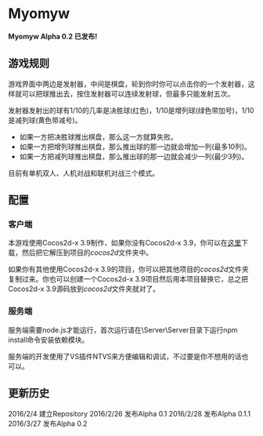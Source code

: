 # Myomyw
**Myomyw Alpha 0.2 已发布!**
## 游戏规则
游戏界面中两边是发射器，中间是棋盘，轮到你时你可以点击你的一个发射器，这样就可以把球推出去，按住发射器可以连续发射球，但最多只能发射五次。

发射器发射出的球有1/10的几率是决胜球(红色)，1/10是增列球(绿色带加号)，1/10是减列球(黄色带减号)。

* 如果一方把决胜球推出棋盘，那么这一方就算失败。
* 如果一方把增列球推出棋盘，那么推出球的那一边就会增加一列(最多10列)。
* 如果一方把减列球推出棋盘，那么推出球的那一边就会减少一列(最少3列)。

目前有单机双人、人机对战和联机对战三个模式。

## 配置
### 客户端
本游戏使用Cocos2d-x 3.9制作，如果你没有Cocos2d-x 3.9，你可以在[这里](http://www.cocos2d-x.org/filedown/cocos2d-x-3.9.zip)下载，然后把它解压到项目的*cocos2d*文件夹中。

如果你有其他使用Cocos2d-x 3.9的项目，你可以把其他项目的*cocos2d*文件夹复制过来。你也可以创建一个Cocos2d-x 3.9项目然后用本项目替换它，总之把Cocos2d-x 3.9源码放到*cocos2d*文件夹就对了。

### 服务端
服务端需要node.js才能运行，首次运行请在\\Server\\Server目录下运行npm install命令安装依赖模块。

服务端的开发使用了VS插件NTVS来方便编辑和调试，不过要是你不想用的话也可以。

## 更新历史
2016/2/4   建立Repository
2016/2/26  发布Alpha 0.1
2016/2/28  发布Alpha 0.1.1
2016/3/27  发布Alpha 0.2
